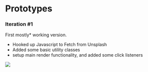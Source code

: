 # Prototypes

### Iteration #1
First mostly* working version. 
- Hooked up Javascript to Fetch from Unsplash
- Added some basic utility classes
- setup main render functionality, and added some click listeners

<img src="http://g.recordit.co/m46i3xMUKx.gif" />